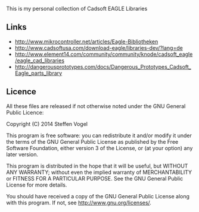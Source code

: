 This is my personal collection of Cadsoft EAGLE Libraries

## Links

* http://www.mikrocontroller.net/articles/Eagle-Bibliotheken
* http://www.cadsoftusa.com/download-eagle/libraries-dev/?lang=de
* http://www.element14.com/community/community/knode/cadsoft_eagle/eagle_cad_libraries
* http://dangerousprototypes.com/docs/Dangerous_Prototypes_Cadsoft_Eagle_parts_library

## Licence

All these files are released if not otherwise noted under the GNU General Public Licence:

Copyright (C) 2014 Steffen Vogel

This program is free software: you can redistribute it and/or modify
it under the terms of the GNU General Public License as published by
the Free Software Foundation, either version 3 of the License, or
(at your option) any later version.

This program is distributed in the hope that it will be useful,
but WITHOUT ANY WARRANTY; without even the implied warranty of
MERCHANTABILITY or FITNESS FOR A PARTICULAR PURPOSE.  See the
GNU General Public License for more details.

You should have received a copy of the GNU General Public License
along with this program.  If not, see <http://www.gnu.org/licenses/>.

